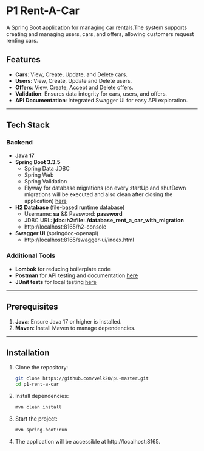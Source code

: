 # P1 Rent-A-Car

A Spring Boot application for managing car rentals.The system supports creating and managing users, cars, and offers, allowing customers request renting cars.

## Features

- **Cars**: View, Create, Update, and Delete cars.
- **Users**: View, Create, Update and Delete users.
- **Offers**: View, Create, Accept and Delete offers.
- **Validation**: Ensures data integrity for cars, users, and offers.
- **API Documentation**: Integrated Swagger UI for easy API exploration.

---

## Tech Stack

### Backend
- **Java 17**
- **Spring Boot 3.3.5**
    - Spring Data JDBC
    - Spring Web
    - Spring Validation
    - Flyway for database migrations (on every startUp and shutDown migrations will be executed and also clean after closing the application) [here](src/main/java/com/fmi/master/p1_rent_a_car/config/FlywayShutdownHook.java)
- **H2 Database** (file-based runtime database) 
  - Username: **sa**  &&     Password: **password**
  - JDBC URL: **jdbc:h2:file:./database_rent_a_car_with_migration**
  - http://localhost:8165/h2-console
- **Swagger UI** (springdoc-openapi)
  - http://localhost:8165/swagger-ui/index.html

### Additional Tools
- **Lombok** for reducing boilerplate code
- **Postman** for API testing and documentation [here](p1-rent-a-car.postman_collection.json)
- **JUnit tests** for local testing [here](src/test/java/com/fmi/master/p1_rent_a_car)
---

## Prerequisites

1. **Java**: Ensure Java 17 or higher is installed.
2. **Maven**: Install Maven to manage dependencies.

---

## Installation

1. Clone the repository:
   ```bash
   git clone https://github.com/velk20/pu-master.git
   cd p1-rent-a-car

2. Install dependencies:
   ```bash
   mvn clean install
   
3. Start the project:
   ```bash
   mvn spring-boot:run

4. The application will be accessible at http://localhost:8165.



